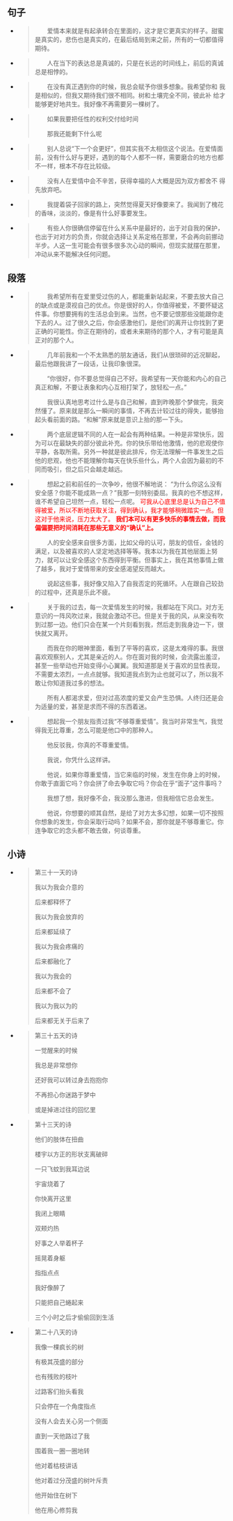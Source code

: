 
## 句子

- > 　　爱情本来就是有起承转合在里面的，这才是它更真实的样子。甜蜜是真实的，悲伤也是真实的，在最后结局到来之前，所有的一切都值得期待。
  >

- > 　　人在当下的表达总是真诚的，只是在长远的时间线上，前后的真诚总是相悖的。
  >

- > 　　在没有真正遇到你的时候，我总会赋予你很多想象。我希望你和 我是相似的，但我又期待我们很不相同。树和土壤完全不同，彼此补 给才能够更好地共生。我好像不再需要另一棵树了。
  >

- > 　　如果我要把任性的权利交付给时间
  >
  > 　　那我还能剩下什么呢
  >

- > 　　别人总说“下一个会更好”，但其实我不太相信这个说法。在爱情面前，没有什么好与更好，遇到的每个人都不一样，需要磨合的地方也都不一样，根本不存在比较级。
  >

- > 　　没有人在爱情中会不辛苦，获得幸福的人大概是因为双方都舍不 得先放弃吧。
  >

- > 　　我提着袋子回家的路上，突然觉得夏天好像要来了。我闻到了槐花的香味，淡淡的，像是有什么好事要发生。
  >

- > 　　有些人你很确信停留在什么关系中是最好的，出于对自我的保护，也出于对对方的负责，你就会选择让关系定格在那里，不会再向前挪动半步。人这一生可能会有很多很多次心动的瞬间，但现实就摆在那里，冲动从来不能解决任何问题。

## 段落

- > 　　我希望所有在爱里受过伤的人，都能重新站起来，不要去放大自己的缺点或是漠视自己的优点。你是很好的人，你值得被爱，不要怀疑这件事。你想要拥有的生活总会到来。当然，也不要记恨那些没能跟你走下去的人。过了很久之后，你会感激他们，是他们的离开让你找到了更正确的可能性。你正在期待的，或者未来期待的那个人，才有可能是真正对的那个人。

- > 　　几年前我和一个不太熟悉的朋友通话，我们从很琐碎的近况聊起，最后他跟我讲了一段话，让我印象很深。
  >
  > 　　“你很好，你不要总觉得自己不好。我希望有一天你能和内心的自己真正和解，不要让表象和内心互相打架了，放轻松一点。”
  >
  > 　　我很认真地思考过什么是与自己和解，直到昨晚那个梦做完，我突然懂了。原来就是那么一瞬间的事情，不再去计较过往的得失，能够抬起头看前面的路。“和解”原来就是意识上抬的那一下头。

- > 　　两个底层逻辑不同的人在一起会有两种结果。一种是非常快乐，因为可以在最缺失的部分彼此补充。你的快乐带给他激情，他的悲观使你平静，各取所需。另外一种就是彼此排斥，你无法理解一件事发生之后他的悲观，他也不能理解你每天在快乐些什么，两个人会因为最初的不同而吸引，但之后只会越走越远。

- > 　　想起之前和前任的一次争吵，他很不解地说： “为什么你这么没有安全感？你能不能成熟一点？”我那一刻特别委屈。我真的也不想这样，谁不希望自己坦然一点，轻松一点呢。 <font color=red>可我从心底里总是认为自己不值得被爱，所以不断地获取关注，得到确认，我才能够稍微踏实一点。但这对于他来说，压力太大了。 **我们本可以有更多快乐的事情去做，而我偏偏要把时间消耗在那些无意义的“确认”上。**</font>
  >
  > 　　人的安全感来自很多方面，比如父母的认可，朋友的信任，金钱的满足，以及被喜欢的人坚定地选择等等。我本以为我在其他层面上努力，就可以让安全感这个东西得到平衡。但事实上，我在其他事情上做了越多，我对于爱情带来的安全感渴望反而越大。
  >
  > 　　说起这些事，我好像又陷入了自我否定的死循环。人在跟自己较劲的过程中，还真是乐此不疲。

- > 　　关于我的过去，每一次爱情发生的时候，我都站在下风口。对方无意识的一阵风吹过来，我就会激动不已。但是关于我的风，从来没有吹到过那一边。他们只会在某一个片刻看到我，然后走到我身边一下，很快就又离开。
  >
  > 　　而我在你的眼神里面，看到了平等的喜欢，这是太难得的事。我很喜欢观察别人，尤其是亲近的人。你在面对我的时候，会流露出羞涩，甚至一些举动也开始变得小心翼翼。我知道那是关于喜欢的显性表现，不需要太浓烈，一点点就够。我知道我点到为止也就可以了，所以我不敢让你知道我过多的想法。
  >
  > 　　所有人都渴求爱，但对过高浓度的爱又会产生恐惧。人终归还是会为适量的爱，甚至是求而不得的东西着迷。

- > 　　想起我一个朋友指责过我“不够尊重爱情”。我当时非常生气，我觉得我无比尊重，怎么可能是他口中的那种人。
  >
  > 　　他反驳我，你真的不尊重爱情。
  >
  > 　　我说，你凭什么这样讲。
  >
  > 　　他说，如果你尊重爱情，当它来临的时候，发生在你身上的时候，你敢于直面它吗？你会拼了命去争取它吗？你会在乎“面子”这件事吗？
  >
  > 　　我想了想，我好像不会，我没那么激进，但我相信它总会发生。
  >
  > 　　他说，你想要的顺其自然，是给了对方太多幻想，如果一切不按照你想象的发生，你会采取行动吗？如果不会，那你就是不够尊重它。你连争取它的念头都不敢去做，何谈尊重。

## 小诗

- > 第三十一天的诗
  >
  > 
  >
  > 我以为我会介意的
  >
  > 后来都释怀了
  >
  > 
  >
  > 我以为我会放弃的
  >
  > 后来都延续了
  >
  > 
  >
  > 我以为我会疼痛的
  >
  > 后来都融化了
  >
  > 
  >
  > 我以为我会的
  >
  > 后来都不会了
  >
  > 
  >
  > 我以为我以为的
  >
  > 后来都无关于后来了

- > 第三十五天的诗
  >
  > 
  >
  > 一觉醒来的时候
  >
  > 我总是非常想你
  >
  > 还好我可以转过身去抱抱你
  >
  > 
  >
  > 不再担心你迷路于梦中
  >
  > 或是掉进过往的回忆里

- > 第十三天的诗
  >
  > 
  >
  > 他们的肢体在扭曲
  >
  > 楼宇以方正的形状支离破碎
  >
  > 
  >
  > 一只飞蚊到我耳边说
  >
  > 宇宙烧着了
  >
  > 你快离开这里
  >
  > 
  >
  > 我闭上眼睛
  >
  > 双颊灼热
  >
  > 
  >
  > 好事之人举着杯子
  >
  > 摇晃着身躯
  >
  > 指指点点
  >
  > 
  >
  > 我好像醉了
  >
  > 只能把自己蜷起来
  >
  > 三个小时之后才偷偷回到生活

- > 第二十八天的诗
  >
  > 
  >
  > 我像一棵疯长的树
  >
  > 有极其茂盛的部分
  >
  > 也有残败的枝叶
  >
  > 
  >
  > 过路客们抬头看我
  >
  > 只会停在一个角度指点
  >
  > 没有人会去关心另一个侧面
  >
  > 
  >
  > 直到一天他路过了我
  >
  > 围着我一圈一圈地转
  >
  > 
  >
  > 他对着枯枝讲话
  >
  > 他对着过分茂盛的树叶斥责
  >
  > 
  >
  > 他开始住在树下
  >
  > 他在用心修剪我

